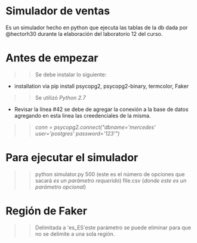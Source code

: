 # Simulador de ventas

Es un simulador hecho en python que ejecuta las tablas de la db dada por @hectorh30 durante la elaboración del laboratorio 12 del curso. 

# Antes de empezar 

>> Se debe instalar lo siguiente: 

- installation via pip install psycopg2, psycopg2-binary, termcolor, Faker

>> Se utilizó *Python 2.7* 

- Revisar la línea #42  se debe de agregar la conexión a la base de datos agregando en esta linea las creedenciales de la misma. 

>> *conn = psycopg2.connect("dbname='mercedes' user='postgres' password='123'")* 

# Para ejecutar el simulador 

>> python simulator.py 500 (este es el número de opciones que sacará *es un parámetro requerido*) file.csv (*donde este es un parámetro opcional*) 

# Región de Faker 

>> Delimitada a 'es_ES'este parámetro se puede eliminar para que no se delimite a una sola región. 
